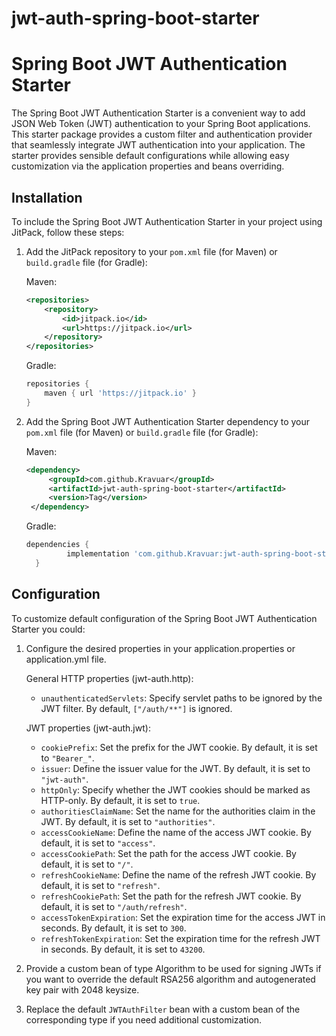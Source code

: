 # jwt-auth-spring-boot-starter

# Spring Boot JWT Authentication Starter

The Spring Boot JWT Authentication Starter is a convenient way to add JSON Web Token (JWT) authentication to your Spring Boot applications. This starter package provides a custom filter and authentication provider that seamlessly integrate JWT authentication into your application. The starter provides sensible default configurations while allowing easy customization via the application properties and beans overriding.

## Installation

To include the Spring Boot JWT Authentication Starter in your project using JitPack, follow these steps:

1. Add the JitPack repository to your `pom.xml` file (for Maven) or `build.gradle` file (for Gradle):

   Maven:

   ```xml
   <repositories>
       <repository>
           <id>jitpack.io</id>
           <url>https://jitpack.io</url>
       </repository>
   </repositories>
   ```

   Gradle:

   ```groovy
   repositories {
       maven { url 'https://jitpack.io' }
   }
   ```

2. Add the Spring Boot JWT Authentication Starter dependency to your `pom.xml` file (for Maven) or `build.gradle` file (for Gradle):

   Maven:

   ```xml
   <dependency>
	    <groupId>com.github.Kravuar</groupId>
	    <artifactId>jwt-auth-spring-boot-starter</artifactId>
	    <version>Tag</version>
	</dependency>
   ```

   Gradle:

   ```groovy
   dependencies {
	        implementation 'com.github.Kravuar:jwt-auth-spring-boot-starter:Tag'
	 }
   ```

## Configuration

To customize default configuration of the Spring Boot JWT Authentication Starter you could:
   
1. Configure the desired properties in your application.properties or application.yml file.

   General HTTP properties (jwt-auth.http):

   - `unauthenticatedServlets`: Specify servlet paths to be ignored by the JWT filter. By default, `["/auth/**"]` is ignored.

   JWT properties (jwt-auth.jwt):

   - `cookiePrefix`: Set the prefix for the JWT cookie. By default, it is set to `"Bearer_"`.
   - `issuer`: Define the issuer value for the JWT. By default, it is set to `"jwt-auth"`.
   - `httpOnly`: Specify whether the JWT cookies should be marked as HTTP-only. By default, it is set to `true`.
   - `authoritiesClaimName`: Set the name for the authorities claim in the JWT. By default, it is set to `"authorities"`.
   - `accessCookieName`: Define the name of the access JWT cookie. By default, it is set to `"access"`.
   - `accessCookiePath`: Set the path for the access JWT cookie. By default, it is set to `"/"`.
   - `refreshCookieName`: Define the name of the refresh JWT cookie. By default, it is set to `"refresh"`.
   - `refreshCookiePath`: Set the path for the refresh JWT cookie. By default, it is set to `"/auth/refresh"`.
   - `accessTokenExpiration`: Set the expiration time for the access JWT in seconds. By default, it is set to `300`.
   - `refreshTokenExpiration`: Set the expiration time for the refresh JWT in seconds. By default, it is set to `43200`.

2. Provide a custom bean of type Algorithm to be used for signing JWTs if you want to override the default RSA256 algorithm and autogenerated key pair with 2048 keysize.

3. Replace the default `JWTAuthFilter` bean with a custom bean of the corresponding type if you need additional customization.

